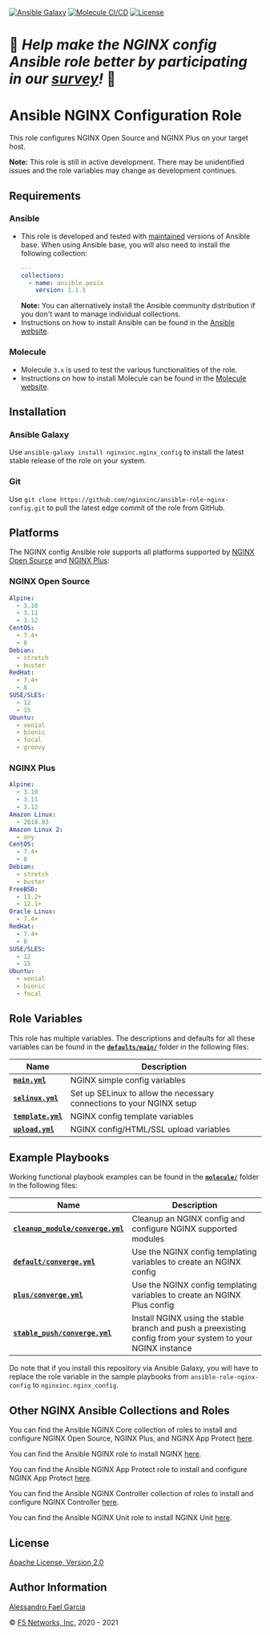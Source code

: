 [![Ansible Galaxy](https://img.shields.io/badge/galaxy-nginxinc.nginx__config-5bbdbf.svg)](https://galaxy.ansible.com/nginxinc/nginx_config)
[![Molecule CI/CD](https://github.com/nginxinc/ansible-role-nginx-config/workflows/Molecule%20CI/CD/badge.svg)](https://github.com/nginxinc/ansible-role-nginx-config/actions)
[![License](https://img.shields.io/badge/License-Apache--2.0-blue.svg)](https://opensource.org/licenses/Apache-2.0)

# 👾 *Help make the NGINX config Ansible role better by participating in our [survey](https://forms.office.com/Pages/ResponsePage.aspx?id=L_093Ttq0UCb4L-DJ9gcUKLQ7uTJaE1PitM_37KR881UM0NCWkY5UlE5MUYyWU1aTUcxV0NRUllJSC4u)!* 👾

# Ansible NGINX Configuration Role

This role configures NGINX Open Source and NGINX Plus on your target host.

**Note:** This role is still in active development. There may be unidentified issues and the role variables may change as development continues.

## Requirements

### Ansible

*   This role is developed and tested with [maintained](https://docs.ansible.com/ansible/devel/reference_appendices/release_and_maintenance.html) versions of Ansible base. When using Ansible base, you will also need to install the following collection:
    ```yaml
    ---
    collections:
      - name: ansible.posix
        version: 1.1.1
    ```
    **Note:** You can alternatively install the Ansible community distribution if you don't want to manage individual collections.
*   Instructions on how to install Ansible can be found in the [Ansible website](https://docs.ansible.com/ansible/latest/installation_guide/intro_installation.html#upgrading-ansible-from-version-2-9-and-older-to-version-2-10-or-later).

### Molecule

*   Molecule `3.x` is used to test the various functionalities of the role.
*   Instructions on how to install Molecule can be found in the [Molecule website](https://molecule.readthedocs.io/en/latest/installation.html).

## Installation

### Ansible Galaxy

Use `ansible-galaxy install nginxinc.nginx_config` to install the latest stable release of the role on your system.

### Git

Use `git clone https://github.com/nginxinc/ansible-role-nginx-config.git` to pull the latest edge commit of the role from GitHub.

## Platforms

The NGINX config Ansible role supports all platforms supported by [NGINX Open Source](https://nginx.org/en/linux_packages.html#mainline) and [NGINX Plus](https://www.nginx.com/products/technical-specs/):

### NGINX Open Source

```yaml
Alpine:
  - 3.10
  - 3.11
  - 3.12
CentOS:
  - 7.4+
  - 8
Debian:
  - stretch
  - buster
RedHat:
  - 7.4+
  - 8
SUSE/SLES:
  - 12
  - 15
Ubuntu:
  - xenial
  - bionic
  - focal
  - groovy
```

### NGINX Plus

```yaml
Alpine:
  - 3.10
  - 3.11
  - 3.12
Amazon Linux:
  - 2018.03
Amazon Linux 2:
  - any
CentOS:
  - 7.4+
  - 8
Debian:
  - stretch
  - buster
FreeBSD:
  - 11.2+
  - 12.1+
Oracle Linux:
  - 7.4+
RedHat:
  - 7.4+
  - 8
SUSE/SLES:
  - 12
  - 15
Ubuntu:
  - xenial
  - bionic
  - focal
```

## Role Variables

This role has multiple variables. The descriptions and defaults for all these variables can be found in the **[`defaults/main/`](https://github.com/nginxinc/ansible-role-nginx-config/blob/main/defaults/main/)** folder in the following files:

|Name|Description|
|----|-----------|
|**[`main.yml`](https://github.com/nginxinc/ansible-role-nginx-config/blob/main/defaults/main/main.yml)**|NGINX simple config variables|
|**[`selinux.yml`](https://github.com/nginxinc/ansible-role-nginx-config/blob/main/defaults/main/selinux.yml)**|Set up SELinux to allow the necessary connections to your NGINX setup|
|**[`template.yml`](https://github.com/nginxinc/ansible-role-nginx-config/blob/main/defaults/main/template.yml)**|NGINX config template variables|
|**[`upload.yml`](https://github.com/nginxinc/ansible-role-nginx-config/blob/main/defaults/main/upload.yml)**|NGINX config/HTML/SSL upload variables|

## Example Playbooks

Working functional playbook examples can be found in the **[`molecule/`](https://github.com/nginxinc/ansible-role-nginx-config/blob/main/molecule/)** folder in the following files:

|Name|Description|
|----|-----------|
|**[`cleanup_module/converge.yml`](https://github.com/nginxinc/ansible-role-nginx-config/blob/main/molecule/cleanup_module/converge.yml)**|Cleanup an NGINX config and configure NGINX supported modules|
|**[`default/converge.yml`](https://github.com/nginxinc/ansible-role-nginx-config/blob/main/molecule/default/converge.yml)**|Use the NGINX config templating variables to create an NGINX config|
|**[`plus/converge.yml`](https://github.com/nginxinc/ansible-role-nginx-config/blob/main/molecule/plus/converge.yml)**|Use the NGINX config templating variables to create an NGINX Plus config|
|**[`stable_push/converge.yml`](https://github.com/nginxinc/ansible-role-nginx-config/blob/main/molecule/stable_push/converge.yml)**|Install NGINX using the stable branch and push a preexisting config from your system to your NGINX instance|

Do note that if you install this repository via Ansible Galaxy, you will have to replace the role variable in the sample playbooks from `ansible-role-nginx-config` to `nginxinc.nginx_config`.

## Other NGINX Ansible Collections and Roles

You can find the Ansible NGINX Core collection of roles to install and configure NGINX Open Source, NGINX Plus, and NGINX App Protect [here](https://github.com/nginxinc/ansible-collection-nginx).

You can find the Ansible NGINX role to install NGINX [here](https://github.com/nginxinc/ansible-role-nginx).

You can find the Ansible NGINX App Protect role to install and configure NGINX App Protect [here](https://github.com/nginxinc/ansible-role-nginx-app-protect).

You can find the Ansible NGINX Controller collection of roles to install and configure NGINX Controller [here](https://github.com/nginxinc/ansible-collection-nginx_controller).

You can find the Ansible NGINX Unit role to install NGINX Unit [here](https://github.com/nginxinc/ansible-role-nginx-unit).

## License

[Apache License, Version 2.0](https://github.com/nginxinc/ansible-role-nginx-config/blob/main/LICENSE)

## Author Information

[Alessandro Fael Garcia](https://github.com/alessfg)

&copy; [F5 Networks, Inc.](https://www.f5.com/) 2020 - 2021
